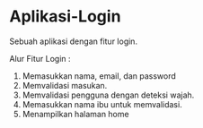 # Aplikasi-Login
Sebuah aplikasi dengan fitur login.

Alur Fitur Login :
1. Memasukkan nama, email, dan password
2. Memvalidasi masukan.
3. Memvalidasi pengguna dengan deteksi wajah.
4. Memasukkan nama ibu untuk memvalidasi.
5. Menampilkan halaman home
